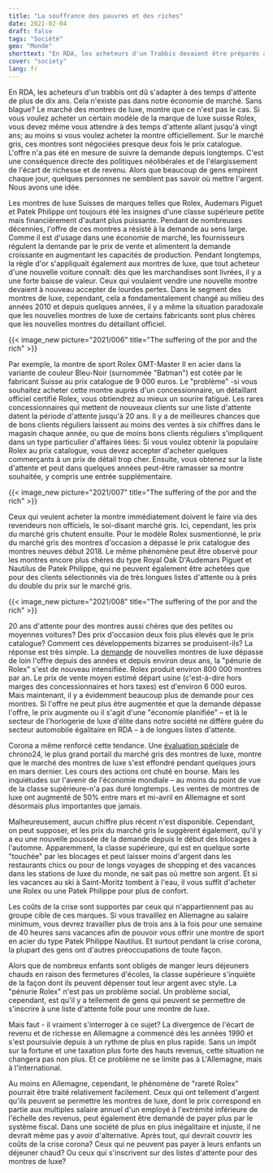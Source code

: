 ```yaml
---
title: "La souffrance des pauvres et des riches"
date: 2021-02-04
draft: false
tags: "Société"
geo: "Monde"
shorttext: "En RDA, les acheteurs d'un Trabbis devaient être préparés à des délais d'attente de plus de dix ans. Une telle chose n'existe pas dans notre économie de marché. Pour de vrai?"
cover: "society"
lang: fr
---
```


En RDA, les acheteurs d'un trabbis ont dû s'adapter à des temps d'attente de plus de dix ans. Cela n'existe pas dans notre économie de marché. Sans blague? Le marché des montres de luxe, montre que ce n'est pas le cas. Si vous voulez acheter un certain modèle de la marque de luxe suisse Rolex, vous devez même vous attendre à des temps d'attente allant jusqu'à vingt ans; au moins si vous voulez acheter la montre officiellement. Sur le marché gris, ces montres sont négociées presque deux fois le prix catalogue. L'offre n'a pas été en mesure de suivre la demande depuis longtemps. C'est une conséquence directe des politiques néolibérales et de l'élargissement de l'écart de richesse et de revenu. Alors que beaucoup de gens empirent chaque jour, quelques personnes ne semblent pas savoir où mettre l'argent. Nous avons une idée.

Les montres de luxe Suisses de marques telles que Rolex, Audemars Piguet et Patek Philippe ont toujours été les insignes d'une classe supérieure petite mais financièrement d'autant plus puissante. Pendant de nombreuses décennies, l'offre de ces montres a résisté à la demande au sens large. Comme il est d'usage dans une économie de marché, les fournisseurs régulent la demande par le prix de vente et alimentent la demande croissante en augmentant les capacités de production. Pendant longtemps, la règle d'or s'appliquait également aux montres de luxe, que tout acheteur d'une nouvelle voiture connaît: dès que les marchandises sont livrées, il y a une forte baisse de valeur. Ceux qui voulaient vendre une nouvelle montre devaient à nouveau accepter de lourdes pertes. Dans le segment des montres de luxe, cependant, cela a fondamentalement changé au milieu des années 2010 et depuis quelques années, il y a même la situation paradoxale que les nouvelles montres de luxe de certains fabricants sont plus chères que les nouvelles montres du détaillant officiel.

{{< image_new picture="2021/006" title="The suffering of the por and the rich" >}}

Par exemple, la montre de sport Rolex GMT-Master II en acier dans la variante de couleur Bleu-Noir (surnommée "Batman") est cotée par le fabricant Suisse au prix catalogue de 9 000 euros. Le "problème" -si vous souhaitez acheter cette montre auprès d'un concessionnaire, un détaillant officiel certifié Rolex, vous obtiendrez au mieux un sourire fatigué. Les rares concessionnaires qui mettent de nouveaux clients sur une liste d'attente datent la période d'attente jusqu'à 20 ans. Il y a de meilleures chances que de bons clients réguliers laissent au moins des ventes à six chiffres dans le magasin chaque année, ou que de moins bons clients réguliers s'impliquent dans un type particulier d'affaires liées: Si vous voulez obtenir la populaire Rolex au prix catalogue, vous devez accepter d'acheter quelques commerçants à un prix de détail trop cher. Ensuite, vous obtenez sur la liste d'attente et peut dans quelques années peut-être ramasser sa montre souhaitée, y compris une entrée supplémentaire.

{{< image_new picture="2021/007" title="The suffering of the por and the rich" >}}

Ceux qui veulent acheter la montre immédiatement doivent le faire via des revendeurs non officiels, le soi-disant marché gris. Ici, cependant, les prix du marché gris chutent ensuite. Pour le modèle Rolex susmentionné, le prix du marché gris des montres d'occasion a dépassé le prix catalogue des montres neuves début 2018. Le même phénomène peut être observé pour les montres encore plus chères du type Royal Oak D'Audemars Piguet et Nautilus de Patek Philippe, qui ne peuvent également être achetées que pour des clients sélectionnés via de très longues listes d'attente ou à près du double du prix sur le marché gris.

{{< image_new picture="2021/008" title="The suffering of the por and the rich" >}}

20 ans d'attente pour des montres aussi chères que des petites ou moyennes voitures? Des prix d'occasion deux fois plus élevés que le prix catalogue? Comment ces développements bizarres se produisent-ils? La réponse est très simple. La [demande](https://www.watchtime.net/uhren-wissen/rolex-in-zahlen/ "Rolex in Zahlen") de nouvelles montres de luxe dépasse de loin l'offre depuis des années et depuis environ deux ans, la "pénurie de Rolex" s'est de nouveau intensifiée. Rolex produit environ 800 000 montres par an. Le prix de vente moyen estimé départ usine (c'est-à-dire hors marges des concessionnaires et hors taxes) est d'environ 6 000 euros. Mais maintenant, il y a évidemment beaucoup plus de demande pour ces montres. Si l'offre ne peut plus être augmentée et que la demande dépasse l'offre, le prix augmente ou il s'agit d'une "économie planifiée" – et là le secteur de l'horlogerie de luxe d'élite dans notre société ne diffère guère du secteur automobile égalitaire en RDA – à de longues listes d'attente.

Corona a même renforcé cette tendance. Une [évaluation spéciale](/static/downloads/Chrono24_Fact_Sheet_05_20_DE.pdf "chrono24 - Fact Sheet") de chrono24, le plus grand portail du marché gris des montres de luxe, montre que le marché des montres de luxe s'est effondré pendant quelques jours en mars dernier. Les cours des actions ont chuté en bourse. Mais les inquiétudes sur l'avenir de l'économie mondiale – au moins du point de vue de la classe supérieure-n'a pas duré longtemps. Les ventes de montres de luxe ont augmenté de 50% entre mars et mi-avril en Allemagne et sont désormais plus importantes que jamais.

Malheureusement, aucun chiffre plus récent n'est disponible. Cependant, on peut supposer, et les prix du marché gris le suggèrent également, qu'il y a eu une nouvelle poussée de la demande depuis le début des blocages à l'automne. Apparemment, la classe supérieure, qui est en quelque sorte "touchée" par les blocages et peut laisser moins d'argent dans les restaurants chics ou pour de longs voyages de shopping et des vacances dans les stations de luxe du monde, ne sait pas où mettre son argent. Et si les vacances au ski à Saint-Moritz tombent à l'eau, il vous suffit d'acheter une Rolex ou une Patek Philippe pour plus de confort.

Les coûts de la crise sont supportés par ceux qui n'appartiennent pas au groupe cible de ces marques. Si vous travaillez en Allemagne au salaire minimum, vous devrez travailler plus de trois ans à la fois pour une semaine de 40 heures sans vacances afin de pouvoir vous offrir une montre de sport en acier du type Patek Philippe Nautilus. Et surtout pendant la crise corona, la plupart des gens ont d'autres préoccupations de toute façon.

Alors que de nombreux enfants sont obligés de manger leurs déjeuners chauds en raison des fermetures d'écoles, la classe supérieure s'inquiète de la façon dont ils peuvent dépenser tout leur argent avec style. La "pénurie Rolex" n'est pas un problème social. Un problème social, cependant, est qu'il y a tellement de gens qui peuvent se permettre de s'inscrire à une liste d'attente folle pour une montre de luxe.

Mais faut - il vraiment s'interroger à ce sujet? La divergence de l'écart de revenu et de richesse en Allemagne a commencé dès les années 1990 et s'est poursuivie depuis à un rythme de plus en plus rapide. Sans un impôt sur la fortune et une taxation plus forte des hauts revenus, cette situation ne changera pas non plus. Et ce problème ne se limite pas à L'Allemagne, mais à l'international.

Au moins en Allemagne, cependant, le phénomène de "rareté Rolex" pourrait être traité relativement facilement. Ceux qui ont tellement d'argent qu'ils peuvent se permettre les montres de luxe, dont le prix correspond en partie aux multiples salaire annuel d'un employé à l'extrémité inférieure de l'échelle des revenus, peut également être demandé de payer plus par le système fiscal. Dans une société de plus en plus inégalitaire et injuste, il ne devrait même pas y avoir d'alternative. Après tout, qui devrait couvrir les coûts de la crise corona? Ceux qui ne peuvent pas payer à leurs enfants un déjeuner chaud? Ou ceux qui s'inscrivent sur des listes d'attente pour des montres de luxe?
